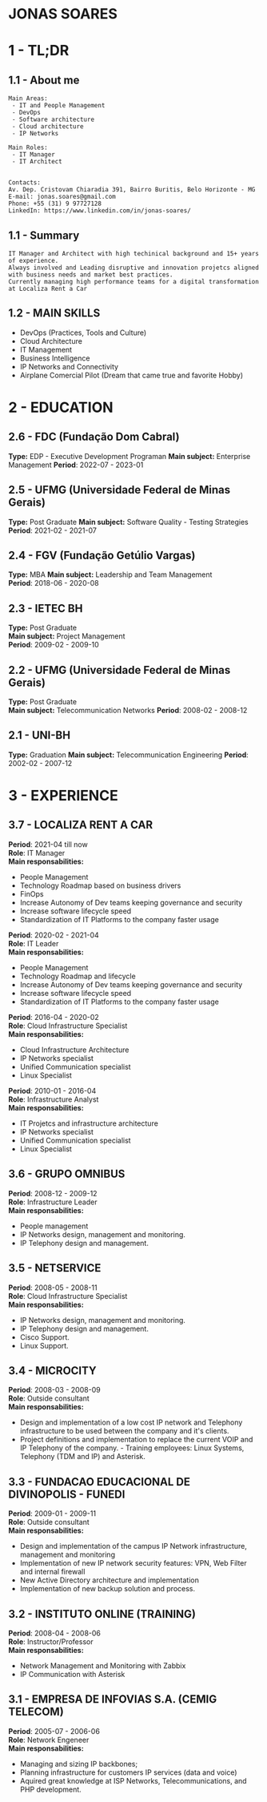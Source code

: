 # JONAS SOARES

# 1 - TL;DR

## 1.1 - About me
```
Main Areas:
 - IT and People Management
 - DevOps
 - Software architecture
 - Cloud architecture
 - IP Networks

Main Roles: 
 - IT Manager
 - IT Architect


Contacts:
Av. Dep. Cristovam Chiaradia 391, Bairro Buritis, Belo Horizonte - MG
E-mail: jonas.soares@gmail.com
Phone: +55 (31) 9 97727128
LinkedIn: https://www.linkedin.com/in/jonas-soares/
```

## 1.1 - Summary
```
IT Manager and Architect with high techinical background and 15+ years of experience.  
Always involved and Leading disruptive and innovation projetcs aligned with business needs and market best practices. 
Currently managing high performance teams for a digital transformation at Localiza Rent a Car
```

## 1.2 - MAIN SKILLS
- DevOps (Practices, Tools and Culture)
- Cloud Architecture
- IT Management
- Business Intelligence
- IP Networks and Connectivity
- Airplane Comercial Pilot (Dream that came true and favorite Hobby)


# 2 - EDUCATION

## 2.6 - FDC (Fundação Dom Cabral)
**Type:** EDP - Executive Development Programan
**Main subject:** Enterprise Management
**Period**: 2022-07 - 2023-01 <br>

## 2.5 - UFMG (Universidade Federal de Minas Gerais)
**Type:** Post Graduate
**Main subject:** Software Quality - Testing Strategies
**Period**: 2021-02 - 2021-07 <br>

## 2.4 - FGV (Fundação Getúlio Vargas)
**Type:** MBA
**Main subject:** Leadership and Team Management <br>
**Period**: 2018-06 - 2020-08 <br>

## 2.3 - IETEC BH
**Type:** Post Graduate <br>
**Main subject:** Project Management <br>
**Period**: 2009-02 - 2009-10 <br>

## 2.2 - UFMG (Universidade Federal de Minas Gerais)
**Type:** Post Graduate <br>
**Main subject:** Telecommunication Networks
**Period**: 2008-02 - 2008-12 <br>

## 2.1 - UNI-BH
**Type:** Graduation
**Main subject:** Telecommunication Engineering
**Period**: 2002-02 - 2007-12 <br>


# 3 - EXPERIENCE

## 3.7 - LOCALIZA RENT A CAR
**Period**: 2021-04 till now <br>
**Role**: IT Manager <br>
**Main responsabilities:** 
- People Management 
- Technology Roadmap based on business drivers
- FinOps
- Increase Autonomy of Dev teams keeping governance and security
- Increase software lifecycle speed
- Standardization of IT Platforms to the company faster usage


**Period**: 2020-02 - 2021-04 <br>
**Role**: IT Leader <br>
**Main responsabilities:**
- People Management 
- Technology Roadmap and lifecycle
- Increase Autonomy of Dev teams keeping governance and security
- Increase software lifecycle speed
- Standardization of IT Platforms to the company faster usage


**Period**: 2016-04 - 2020-02 <br>
**Role**: Cloud Infrastructure Specialist <br>
**Main responsabilities:**
 - Cloud Infrastructure Architecture
 - IP Networks specialist
 - Unified Communication specialist
 - Linux Specialist


**Period**: 2010-01 - 2016-04 <br>
**Role**: Infrastructure Analyst <br>
**Main responsabilities:**
 - IT Projetcs and infrastructure architecture
 - IP Networks specialist
 - Unified Communication specialist
 - Linux Specialist


## 3.6 - GRUPO OMNIBUS
**Period**: 2008-12 - 2009-12 <br>
**Role**: Infrastructure Leader <br>
**Main responsabilities:**
 - People management
 - IP Networks design, management and monitoring.
 - IP Telephony design and management.


## 3.5 - NETSERVICE
**Period**: 2008-05 - 2008-11 <br>
**Role**: Cloud Infrastructure Specialist <br>
**Main responsabilities:**
 - IP Networks design, management and monitoring.
 - IP Telephony design and management.
 - Cisco Support.
 - Linux Support.


## 3.4 - MICROCITY
**Period**: 2008-03 - 2008-09 <br>
**Role**: Outside consultant <br>
**Main responsabilities:**
 - Design and implementation of a low cost IP network and Telephony infrastructure to be used between the company and it's clients.
 - Project definitions and implementation to replace the current VOIP and IP Telephony of the company. 
 - Training employees: Linux Systems, Telephony (TDM and IP) and Asterisk.


## 3.3 - FUNDACAO EDUCACIONAL DE DIVINOPOLIS - FUNEDI
**Period**: 2009-01 - 2009-11 <br>
**Role**: Outside consultant <br>
**Main responsabilities:**
 - Design and implementation of the campus IP Network infrastructure, management and monitoring
 - Implementation of new IP network security features: VPN, Web Filter and internal firewall
 - New Active Directory architecture and implementation 
 - Implementation of new backup solution and process.


## 3.2 - INSTITUTO ONLINE (TRAINING)
**Period**: 2008-04 - 2008-06 <br>
**Role**: Instructor/Professor <br>
**Main responsabilities:**
 - Network Management and Monitoring with Zabbix
 - IP Communication with Asterisk


## 3.1 - EMPRESA DE INFOVIAS S.A. (CEMIG TELECOM)
**Period**: 2005-07 - 2006-06 <br>
**Role**: Network Engeneer <br>
**Main responsabilities:**
 - Managing and sizing IP backbones;
 - Planning infrastructure for customers IP services (data and voice)
 - Aquired great knowledge at ISP Networks, Telecommunications, and PHP development.
